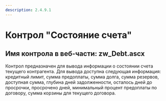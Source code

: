 ```yaml
---
description: 2.4.9.1
---
```


# Контрол "Состояние счета"

## Имя контрола в веб-части: zw\_Debt.ascx

Контрол предназначен для вывода информации о состоянии счета текущего контрагента. Для вывода доступна следующая информация: кредитный лимит, сумма предоплаты, сумма долга, сумма резервов, доступная сумма, глубина дней задолженности, осталось дней до просрочки, просрочено дней, минимальный процент предоплаты по договору, сумма корзины для текущего договора.


